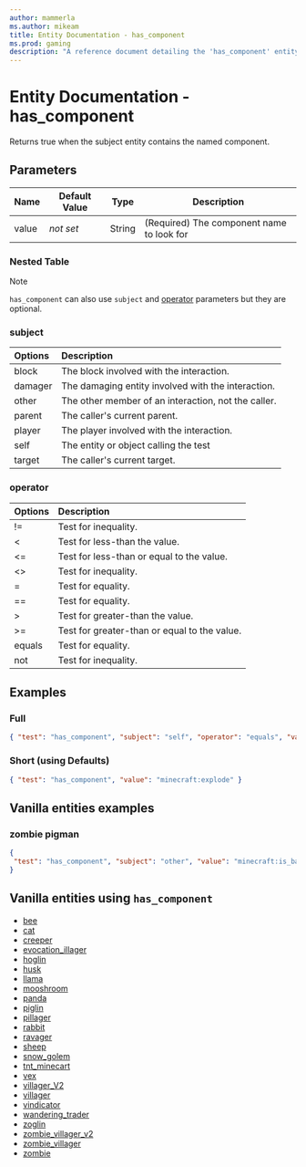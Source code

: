 ```yaml
---
author: mammerla
ms.author: mikeam
title: Entity Documentation - has_component
ms.prod: gaming
description: "A reference document detailing the 'has_component' entity filter"
---
```


# Entity Documentation - has_component

Returns true when the subject entity contains the named component.

## Parameters

|Name |Default Value  |Type  |Description  |
|---------|---------|---------|---------|
|value |*not set* |String | (Required) The component name to look for |

### Nested Table

> [!NOTE]
> `has_component` can also use `subject` and [operator](../Definitions/NestedTables/operator.md) parameters but they are optional.

### subject

| Options| Description |
|:-----------|:-----------|
| block| The block involved with the interaction. |
| damager| The damaging entity involved with the interaction. |
| other| The other member of an interaction, not the caller. |
| parent| The caller's current parent. |
| player| The player involved with the interaction. |
| self| The entity or object calling the test |
| target| The caller's current target. |

### operator

| Options| Description |
|:-----------|:-----------|
| !=| Test for inequality. |
| <| Test for less-than the value. |
| <=| Test for less-than or equal to the value. |
| <>| Test for inequality. |
| =| Test for equality. |
| ==| Test for equality. |
| >| Test for greater-than the value. |
| >=| Test for greater-than or equal to the value. |
| equals| Test for equality. |
| not| Test for inequality. |

## Examples

### Full

```json
{ "test": "has_component", "subject": "self", "operator": "equals", "value": "minecraft:explode" }
```

### Short (using Defaults)

```json
{ "test": "has_component", "value": "minecraft:explode" }
```

## Vanilla entities examples

### zombie pigman

```json
{
 "test": "has_component", "subject": "other", "value": "minecraft:is_baby"
}
```

## Vanilla entities using `has_component`

- [bee](../../../../Source/VanillaBehaviorPack_Snippets/entities/bee.md)
- [cat](../../../../Source/VanillaBehaviorPack_Snippets/entities/cat.md)
- [creeper](../../../../Source/VanillaBehaviorPack_Snippets/entities/creeper.md)
- [evocation_illager](../../../../Source/VanillaBehaviorPack_Snippets/entities/evocation_illager.md)
- [hoglin](../../../../Source/VanillaBehaviorPack_Snippets/entities/hoglin.md)
- [husk](../../../../Source/VanillaBehaviorPack_Snippets/entities/husk.md)
- [llama](../../../../Source/VanillaBehaviorPack_Snippets/entities/llama.md)
- [mooshroom](../../../../Source/VanillaBehaviorPack_Snippets/entities/mooshroom.md)
- [panda](../../../../Source/VanillaBehaviorPack_Snippets/entities/panda.md)
- [piglin](../../../../Source/VanillaBehaviorPack_Snippets/entities/piglin.md)
- [pillager](../../../../Source/VanillaBehaviorPack_Snippets/entities/pillager.md)
- [rabbit](../../../../Source/VanillaBehaviorPack_Snippets/entities/rabbit.md)
- [ravager](../../../../Source/VanillaBehaviorPack_Snippets/entities/ravager.md)
- [sheep](../../../../Source/VanillaBehaviorPack_Snippets/entities/sheep.md)
- [snow_golem](../../../../Source/VanillaBehaviorPack_Snippets/entities/snow_golem.md)
- [tnt_minecart](../../../../Source/VanillaBehaviorPack_Snippets/entities/tnt_minecart.md)
- [vex](../../../../Source/VanillaBehaviorPack_Snippets/entities/vex.md)
- [villager_V2](../../../../Source/VanillaBehaviorPack_Snippets/entities/villager_v2.md)
- [villager](../../../../Source/VanillaBehaviorPack_Snippets/entities/villager.md)
- [vindicator](../../../../Source/VanillaBehaviorPack_Snippets/entities/vindicator.md)
- [wandering_trader](../../../../Source/VanillaBehaviorPack_Snippets/entities/wandering_trader.md)
- [zoglin](../../../../Source/VanillaBehaviorPack_Snippets/entities/zoglin.md)
- [zombie_villager_v2](../../../../Source/VanillaBehaviorPack_Snippets/entities/zombie_villager_v2.md)
- [zombie_villager](../../../../Source/VanillaBehaviorPack_Snippets/entities/zombie_villager.md)
- [zombie](../../../../Source/VanillaBehaviorPack_Snippets/entities/zombie.md)
